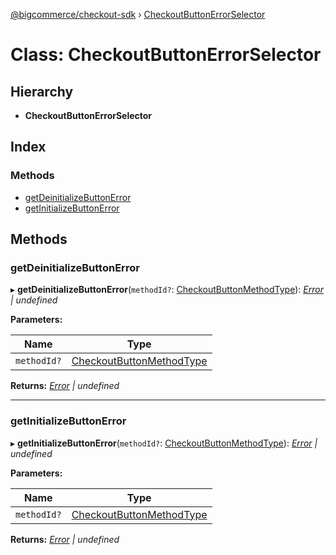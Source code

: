 [@bigcommerce/checkout-sdk](../README.md) › [CheckoutButtonErrorSelector](checkoutbuttonerrorselector.md)

# Class: CheckoutButtonErrorSelector

## Hierarchy

* **CheckoutButtonErrorSelector**

## Index

### Methods

* [getDeinitializeButtonError](checkoutbuttonerrorselector.md#getdeinitializebuttonerror)
* [getInitializeButtonError](checkoutbuttonerrorselector.md#getinitializebuttonerror)

## Methods

###  getDeinitializeButtonError

▸ **getDeinitializeButtonError**(`methodId?`: [CheckoutButtonMethodType](../enums/checkoutbuttonmethodtype.md)): *[Error](../interfaces/amazonpaywidgeterror.md#error) | undefined*

**Parameters:**

Name | Type |
------ | ------ |
`methodId?` | [CheckoutButtonMethodType](../enums/checkoutbuttonmethodtype.md) |

**Returns:** *[Error](../interfaces/amazonpaywidgeterror.md#error) | undefined*

___

###  getInitializeButtonError

▸ **getInitializeButtonError**(`methodId?`: [CheckoutButtonMethodType](../enums/checkoutbuttonmethodtype.md)): *[Error](../interfaces/amazonpaywidgeterror.md#error) | undefined*

**Parameters:**

Name | Type |
------ | ------ |
`methodId?` | [CheckoutButtonMethodType](../enums/checkoutbuttonmethodtype.md) |

**Returns:** *[Error](../interfaces/amazonpaywidgeterror.md#error) | undefined*
